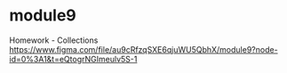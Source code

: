 # module9
Homework - Collections
https://www.figma.com/file/au9cRfzqSXE6qjuWU5QbhX/module9?node-id=0%3A1&t=eQtogrNGImeulv5S-1
